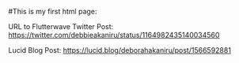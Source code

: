 #This is my first html page: 

URL to Flutterwave Twitter Post: https://twitter.com/debbieakaniru/status/1164982435140034560

Lucid Blog Post: https://lucid.blog/deborahakaniru/post/1566592881
